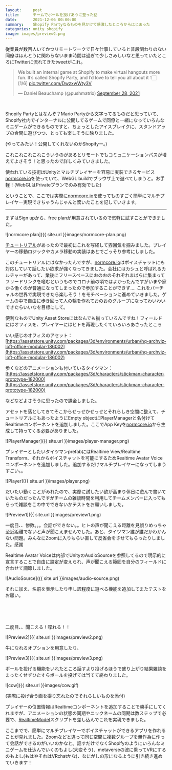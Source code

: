 ```yaml
---
layout:     post
title:      チームでボールを投げあうに至った話
date:       2021-12-06 00:00:00
summary:    Shopify Partyなるものを見かけて感激したところからはじまった
categories: unity shopify
image: images/preview2.png
---
```


従業員が数百人いてかつリモートワークで日々仕事していると普段関わりのない同僚はほんとうに関わらないまま時間は過ぎて少しさみしいなと思っていたところにTwitterに流れてきたtweetがこれ。

<blockquote class="twitter-tweet"><p lang="en" dir="ltr">We built an internal game at Shopify to make virtual hangouts more fun. It’s called Shopify Party, and I’d love to tell you all about it 👇🏻 <br>[1/6] <a href="https://t.co/DwzxwWty3V">pic.twitter.com/DwzxwWty3V</a></p>&mdash; Daniel Beauchamp (@pushmatrix) <a href="https://twitter.com/pushmatrix/status/1442839002432802818?ref_src=twsrc%5Etfw">September 28, 2021</a></blockquote> <script async src="https://platform.twitter.com/widgets.js" charset="utf-8"></script>

<br />

Shopify Partyとはなんぞ？Mario Partyから文字ってるものだと思っていて、Shopify社内でインターナルに公開してるゲームで同僚と一緒になっていろんなミニゲームができるものですと、ちょっとしたアイスブレイクに、スタンドアップの合間に遊びつつ、とっても楽しそうに映りました。

(やってみたい！公開してくれないのかShopifyー。)

これこれこれこれこういうのがあるとリモートでもコミュニケーションパスが増えてよさそう！と思ったので詳しくみていきました。

使われている技術はUnityとマルチプレイヤーを容易に実装できるサービス[normcore.io](https://normcore.io/)を使っていて、WebGL buildでブラウザ上で遊べてしまうと。お手軽！(WebGLはPrivateプランでのみ有効でした)

ということで、ここでは実際に[normcore.io](https://normcore.io/)を使ってものすごく簡単にマルチプレイヤー実現できちゃうんじゃんと驚いたことを記していきます。

--------

まずはSign upから、free planが用意されているので気軽に試すことができました。

![normcore plan]({{ site.url }}images/normcore-plan.png)


[チュートリアル](https://normcore.io/documentation/guides/creating-a-player-controller.html)があったので最初にこれを写経して雰囲気を掴みました。プレイヤーの移動ロジックやカメラ移動の実装はあとでごっそり参考にしました。

このチュートリアルにはなかったんですが、[normcore.io](https://normcore.io/)はボイスチャットにも対応していて話したい欲求が強くなってきました。会社にはカシュと呼ばれるカルチャーがあって、業後にフリースペースにおのおのそれぞれまばらに集まってフリードリンクを嗜むというものでコロナ前の頃ではよかったんですがいまや家から働くのが普通になってしまったので参加することができず.... これをバーチャルの世界で実現できたら楽しそう！をモチベーションに進めていきました。ゲームの中で自由に歩き回って人の輪を作れておのおのグループになってわいわいできたらいいなを目標にして。

便利なものでUnity Asset Storeにはなんでも揃っているんですね！フィールドにはオフィスを、プレイヤーにはヒトを再現したくていろいろあさったところ

いい感じのオフィスのアセット：[https://assetstore.unity.com/packages/3d/environments/urban/hq-archviz-loft-office-modular-186002](https://assetstore.unity.com/packages/3d/environments/urban/hq-archviz-loft-office-modular-186002)

歩くなどのアニメーションも付いているタイツマン：[https://assetstore.unity.com/packages/3d/characters/stickman-character-prototype-182000](https://assetstore.unity.com/packages/3d/characters/stickman-character-prototype-182000)

などなどよさそうに思ったので課金しました。

アセットを落としてきてそこからせっせかせっせとそれらしき空間に整えて、チュートリアルにもあったようにEmpty objectにPlayerManagerと名付けてRealtimeコンポーネントを追加しました。ここでApp Keyを[normcore.io](https://normcore.io/)から生成して持ってくる必要がありました。

![PlayerManager]({{ site.url }}images/player-manager.png)

プレイヤーとしたいタイツマンprefabにはRealtime View/Realtime Transform、それからボイスチャットを可能にするためRealtime Avatar Voiceコンポーネントを追加しました。追加するだけマルチプレイヤーになってしまうすごい。。

![Player]({{ site.url }}images/player.png)

だいたい動くことがみれたので、実際に試したい欲が高まり休日に遊んで書いていたものだったんですがチームの雑談時間を利用してチームメンバーに入ってもらって雑談をこの中でできないかテストをお願いしました。

![Preview1]({{ site.url }}images/preview1.png)

一度目、、惨敗。。。会話ができない。。ヒトの声が聞こえる距離を見誤りめっちゃ至近距離でないと声が聞こえませんでした。あと、タイツマン誰が誰だかわかんない問題。みんなにZoomに入りもらい直して反省会をさせてもらったりしました。感謝

Realtime Avatar Voiceは内部でUnityのAudioSourceを参照してるので明示的に宣言することで自由に設定が変えられ、声が聞こえる範囲を自分のフィールドに合わせて調節しました。

![AudioSource]({{ site.url }}images/audio-source.png)

それに加え、名前を表示したり申し訳程度に遊べる機能を追加してまたテストをお願い。

<br />
<br />
<br />

二度目、、聞こえる！喋れる！！

![Preview2]({{ site.url }}images/preview2.png)

牛になれるオプションを用意したり、

![Preview3]({{ site.url }}images/preview3.png)

ボールを投げる機能をいれたところ話すより投げるほうで盛り上がり結果雑談をまったくせずひたすらボールを投げては当てて終わりました。

![cow]({{ site.url }}images/cow.gif)

(実際に投げ合う画を撮り忘れたのでそれらしいものを添付)

プレイヤーの位置情報はRealtimeコンポーネントを追加することで勝手にしてくれますが、アニメーションの状態の同期やニックネームの同期は数ステップで必要で、[RealtimeModel](https://normcore.io/documentation/room/realtimemodel.html#realtimemodel-realtimeproperty-attributes)スクリプトを差し込んでこれを実現できました。


ここまでで、簡単にマルチプレイヤーでボイスチャットができるアプリを作れることが見れました。Zoomなどと違って同じ空間に複数グループを無作為に作って会話ができるのがいいのかなと。話すだけでなくShopifyのようにいろんなミニゲームを仕込んでいくのもよし(大変そう)、metaverseの波に乗ってVRにするのもよし(もはやそれはVRchatかな)、なにがしの形になるように引き続き進めていきます！
